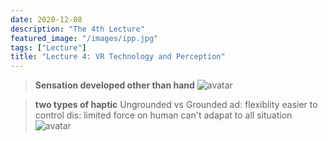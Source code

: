 ```yaml
---
date: 2020-12-08
description: "The 4th Lecture"
featured_image: "/images/ipp.jpg"
tags: ["Lecture"]
title: "Lecture 4: VR Technology and Perception"
---
```

>**Sensation developed other than hand**
![avatar](/images/L4/face.png)  

>**two types of haptic** 
Ungrounded vs Grounded 
ad: flexiblity      easier to control
dis: limited force on human     can't adapat to all situation
![avatar](/images/L4/hapitc.png)  



